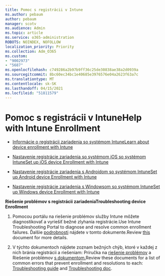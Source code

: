 ```yaml
---
title: Pomoc s registrácii v Intune
ms.author: pebaum
author: pebaum
manager: scotv
ms.audience: Admin
ms.topic: article
ms.service: o365-administration
ROBOTS: NOINDEX, NOFOLLOW
localization_priority: Priority
ms.collection: Adm_O365
ms.custom:
- "9002973"
- "5687"
ms.openlocfilehash: c749286a2b97b9ff36c25de30838ae38a2d0939a
ms.sourcegitcommit: 8bc60ec34bc1e40685e3976576e04a2623f63a7c
ms.translationtype: MT
ms.contentlocale: sk-SK
ms.lasthandoff: 04/15/2021
ms.locfileid: "51811579"
---
```

# <a name="help-with-intune-enrollment"></a><span data-ttu-id="8b3ee-102">Pomoc s registrácii v Intune</span><span class="sxs-lookup"><span data-stu-id="8b3ee-102">Help with Intune Enrollment</span></span>


- [<span data-ttu-id="8b3ee-103">Informácie o registrácii zariadenia so systémom Intune</span><span class="sxs-lookup"><span data-stu-id="8b3ee-103">Learn about device enrollment with Intune</span></span>](https://docs.microsoft.com/intune/device-enrollment)

- [<span data-ttu-id="8b3ee-104">Nastavenie registrácie zariadenia so systémom iOS so systémom Intune</span><span class="sxs-lookup"><span data-stu-id="8b3ee-104">Set up iOS device Enrollment with Intune</span></span>](https://docs.microsoft.com/intune/ios-enroll)

- [<span data-ttu-id="8b3ee-105">Nastavenie registrácie zariadenia s Androidom so systémom Intune</span><span class="sxs-lookup"><span data-stu-id="8b3ee-105">Set up Android device Enrollment with Intune</span></span>](https://docs.microsoft.com/intune/android-enroll)

- [<span data-ttu-id="8b3ee-106">Nastavenie registrácie zariadenia s Windowsom so systémom Intune</span><span class="sxs-lookup"><span data-stu-id="8b3ee-106">Set up Windows device Enrollment with Intune</span></span>](https://docs.microsoft.com/intune/windows-enroll)

<span data-ttu-id="8b3ee-107">**Riešenie problémov s registrácii zariadenia**</span><span class="sxs-lookup"><span data-stu-id="8b3ee-107">**Troubleshooting device Enrollment**</span></span>

1. <span data-ttu-id="8b3ee-108">Pomocou portálu na riešenie problémov služby Intune môžete diagnostikovať a vyriešiť bežné zlyhania registrácie.</span><span class="sxs-lookup"><span data-stu-id="8b3ee-108">Use Intune Troubleshooting Portal to diagnose and resolve common enrollment failures.</span></span> <span data-ttu-id="8b3ee-109">Ďalšie [podrobnosti](https://docs.microsoft.com/intune/help-desk-operators) nájdete v tomto dokumente.</span><span class="sxs-lookup"><span data-stu-id="8b3ee-109">Review [this](https://docs.microsoft.com/intune/help-desk-operators) document for more details.</span></span>

2. <span data-ttu-id="8b3ee-110">V týchto dokumentoch nájdete zoznam bežných chýb, ktoré v každej z nich bránia registrácii a riešeniam: Príručka na [riešenie problémov](https://support.microsoft.com/help/4469913/troubleshooting-windows-device-enrollment-problems-in-microsoft-intune) a Riešenie problémov [s dokumentom.](https://docs.microsoft.com/intune/troubleshoot-device-enrollment-in-intune)</span><span class="sxs-lookup"><span data-stu-id="8b3ee-110">Review these documents for a list of common errors that prevent enrollment and resolutions to each: [Troubleshooting guide](https://support.microsoft.com/help/4469913/troubleshooting-windows-device-enrollment-problems-in-microsoft-intune) and [Troubleshooting doc](https://docs.microsoft.com/intune/troubleshoot-device-enrollment-in-intune).</span></span>